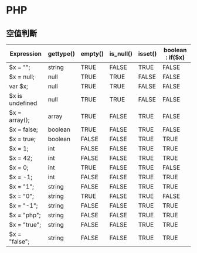 # PHP

## 空值判斷
| Expression      | gettype()  | empty()  | is_null() | isset()  | boolean : if($x) |
| --------        | --------   | -------- | --------  | -------- | -------- |
| $x = "";        | string     | TRUE     | FALSE     | TRUE     | FALSE
| $x = null;      | null       | TRUE     | TRUE      | FALSE    | FALSE
| var $x;         | null       | TRUE     | TRUE      | FALSE    | FALSE
| $x is undefined | null       | TRUE     | TRUE      | FALSE    | FALSE
| $x = array();   | array      | TRUE     | FALSE     | TRUE     | FALSE
| $x = false;     | boolean    | TRUE     | FALSE     | TRUE     | FALSE
| $x = true;      | boolean    | FALSE    | FALSE     | TRUE     | TRUE
| $x = 1;         | int        | FALSE    | FALSE     | TRUE     | TRUE
| $x = 42;        | int        | FALSE    | FALSE     | TRUE     | TRUE
| $x = 0;         | int        | TRUE     | FALSE     | TRUE     | FALSE
| $x = -1;        | int        | FALSE    | FALSE     | TRUE     | TRUE
| $x = "1";       | string     | FALSE    | FALSE     | TRUE     | TRUE
| $x = "0";       | string     | TRUE     | FALSE     | TRUE     | FALSE
| $x = "-1";      | string     | FALSE    | FALSE     | TRUE     | TRUE
| $x = "php";     | string     | FALSE    | FALSE     | TRUE     | TRUE
| $x = "true";    | string     | FALSE    | FALSE     | TRUE     | TRUE
| $x = "false";   | string     | FALSE    | FALSE     | TRUE     | TRUE

